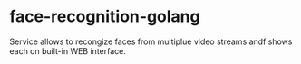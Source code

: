# face-recognition-golang
Service allows to recongize faces from multiplue video streams andf shows each on built-in WEB interface.
